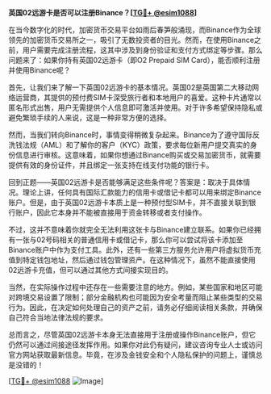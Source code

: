 **英国02远游卡是否可以注册Binance？[[TG💪+ @esim1088](https://t.me/s/esim1088)]**

在当今数字化的时代，加密货币交易平台如雨后春笋般涌现，而Binance作为全球领先的加密货币交易所之一，吸引了无数投资者的目光。然而，在使用Binance之前，用户需要完成注册流程，这其中涉及到身份验证和支付方式绑定等步骤。那么问题来了：如果你持有英国02远游卡（即O2 Prepaid SIM Card），能否顺利注册并使用Binance呢？

首先，让我们来了解一下英国02远游卡的基本情况。英国02是英国第二大移动网络运营商，其提供的预付费SIM卡深受旅行者和本地用户的喜爱。这种卡片通常以匿名形式出售，用户无需提供个人信息即可激活并使用。对于许多希望保持隐私或避免繁琐手续的人来说，这是一种非常方便的选择。

然而，当我们转向Binance时，事情变得稍微复杂起来。Binance为了遵守国际反洗钱法规（AML）和了解你的客户（KYC）政策，要求每位新用户提交真实的身份信息进行审核。这意味着，如果你想通过Binance购买或交易加密货币，就需要提供有效的身份证件，并且绑定一张支持在线支付功能的银行卡。

回到正题——英国02远游卡是否能够满足这些条件呢？答案是：取决于具体情况。理论上讲，任何具有国际汇款能力的信用卡或借记卡都可以用来绑定Binance账户。但是，由于英国02远游卡本质上是一种预付型SIM卡，并不直接关联到银行账户，因此它本身并不能被直接用于资金转移或者支付操作。

不过，这并不意味着你就完全无法利用这张卡与Binance建立联系。如果你已经拥有一张与02号码相关的普通信用卡或借记卡，那么你可以尝试将该卡添加至Binance账户中作为支付工具。此外，还有一些第三方服务允许用户将虚拟货币充值到特定钱包地址，然后通过钱包管理资产。在这种情况下，虽然不能直接使用02远游卡充值，但可以通过其他方式间接实现目的。

当然，在实际操作过程中还存在一些需要注意的地方。例如，某些国家和地区可能对跨境交易设置了限制；部分金融机构也可能因为安全考量而阻止某些类型的交易行为。因此，在决定如何处理自己的资产之前，请务必仔细阅读相关条款，并确保自己符合当地法律法规的要求。

总而言之，尽管英国02远游卡本身无法直接用于注册或操作Binance账户，但它仍然可以通过间接途径发挥作用。如果你对此仍有疑问，建议咨询专业人士或访问官方网站获取最新信息。毕竟，在涉及金钱安全和个人隐私保护的问题上，谨慎总是没错的！

[[TG💪+ @esim1088](https://t.me/s/esim1088) ![Image](https://i.postimg.cc/4NQfJmqS/Snipaste-2025-05-13-00-14-12.png)]